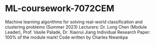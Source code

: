 # ML-coursework-7072CEM
Machine learning algorithms for solving real-world classification and clustering problems (Summer 2023)
Lecturers:
Dr. Long Chen (Module Leader), Prof. Vasile Palade, Dr. Xiaorui Jiang
Individual Research Paper:  100% of the module mark!
Code written by Charles Nwankpa
